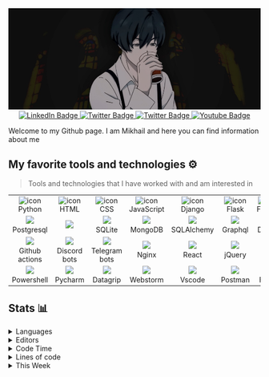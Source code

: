 <img src="img/banner.jpg"/>

<div align="center">
<a href="https://t.me/angeloffy">
    <img src="https://img.shields.io/badge/Telegram-2CA5E0?style=for-the-badge&logo=telegram&logoColor=white" alt="LinkedIn Badge"/>
</a>

<a href="mailto:angeloffy.work@gmail.com">
  <img src="https://img.shields.io/badge/Gmail-D14836?style=for-the-badge&logo=gmail&logoColor=white" alt="Twitter Badge"/>
</a>

<a href="https://discordapp.com/users/949624873649582121">
  <img src="https://img.shields.io/badge/Discord-7289DA?style=for-the-badge&logo=discord&logoColor=white" alt="Twitter Badge"/>
</a>

<a href="https://www.youtube.com/channel/UCEL3-LeG0U1_2Ji9XXcPhkQ">
  <img src="https://img.shields.io/badge/YouTube-red?style=for-the-badge&logo=youtube&logoColor=white" alt="Youtube Badge"/>
</a>
</div>

Welcome to my Github page. I am Mikhail and here you can find information about me

## My favorite tools and technologies ⚙️
> Tools and technologies that I have worked with and am interested in
<table>
  <tr>
    <td align="center" width="96">
        <img src="https://cdn.jsdelivr.net/gh/devicons/devicon@latest/icons/python/python-original.svg" alt="icon" />
      <br>Python
    </td>
    <td align="center" width="96">
        <img src="https://cdn.jsdelivr.net/gh/devicons/devicon@latest/icons/html5/html5-original.svg" alt="icon" />
      <br>HTML
    </td>
    <td align="center" width="96">
        <img src="https://cdn.jsdelivr.net/gh/devicons/devicon@latest/icons/css3/css3-original.svg" alt="icon" />
      <br>CSS
    </td>
    <td align="center" width="96">
        <img src="https://cdn.jsdelivr.net/gh/devicons/devicon@latest/icons/javascript/javascript-original.svg" alt="icon" />
      <br>JavaScript
    </td>
    <td align="center" width="96">
        <img src="https://cdn.jsdelivr.net/gh/devicons/devicon@latest/icons/django/django-plain.svg" alt="icon" />
      <br>Django
    </td>
    <td align="center" width="96">
        <img src="https://cdn.jsdelivr.net/gh/devicons/devicon@latest/icons/flask/flask-original.svg" alt="icon" />
      <br>Flask
    </td>
    <td align="center" width="96">
        <img src="https://cdn.jsdelivr.net/gh/devicons/devicon@latest/icons/fastapi/fastapi-original.svg" alt="icon" />
      <br>FastAPI
    </td>
    <td align="center" width="96">
        <img src="https://cdn.jsdelivr.net/gh/devicons/devicon@latest/icons/pytest/pytest-original.svg" alt="icon" />
      <br>PyTest
    </td>
  </tr>

  <tr>
    <td align="center" width="96">
        <img src="https://cdn.jsdelivr.net/gh/devicons/devicon@latest/icons/postgresql/postgresql-original.svg" />
      <br>Postgresql
    </td>
    <td align="center" width="96">
        <img src="https://cdn.jsdelivr.net/gh/devicons/devicon@latest/icons/mysql/mysql-plain-wordmark.svg" />
    </td>
    <td align="center" width="96">
        <img src="https://cdn.jsdelivr.net/gh/devicons/devicon@latest/icons/sqlite/sqlite-original.svg" />
      <br>SQLite
    </td>
    <td align="center" width="96">
        <img src="https://cdn.jsdelivr.net/gh/devicons/devicon@latest/icons/mongodb/mongodb-plain.svg" />
      <br>MongoDB
    </td>
    <td align="center" width="96">
        <img src="https://cdn.jsdelivr.net/gh/devicons/devicon@latest/icons/sqlalchemy/sqlalchemy-original.svg" />
      <br>SQLAlchemy
    </td>
    <td align="center" width="96">
        <img src="https://cdn.jsdelivr.net/gh/devicons/devicon@latest/icons/graphql/graphql-plain.svg" />
      <br>Graphql
    </td>
    <td align="center" width="96">
        <img src="https://cdn.jsdelivr.net/gh/devicons/devicon@latest/icons/docker/docker-original.svg" />
      <br>Docker
    </td>
    <td align="center" width="96">
        <img src="https://cdn.jsdelivr.net/gh/devicons/devicon@latest/icons/github/github-original.svg" />
      <br>Github
    </td>
   </tr>

  <tr>
    <td align="center" width="96">
        <img src="https://cdn.jsdelivr.net/gh/devicons/devicon@latest/icons/githubactions/githubactions-original.svg" />
      <br>Github actions
    </td>
    <td align="center" width="96">
        <img src="https://guide.disnake.dev/public/disnake-logo.png" />
      <br>Discord bots
    </td>
    <td align="center" width="96">
        <img src="https://upload.wikimedia.org/wikipedia/commons/thumb/8/83/Telegram_2019_Logo.svg/1200px-Telegram_2019_Logo.svg.png" />
      <br>Telegram bots
    </td>
    <td align="center" width="96">
        <img src="https://cdn.jsdelivr.net/gh/devicons/devicon@latest/icons/nginx/nginx-original.svg" />
      <br>Nginx
    </td>
    <td align="center" width="96">
        <img src="https://cdn.jsdelivr.net/gh/devicons/devicon@latest/icons/react/react-original.svg" />
      <br>React
    </td>
    <td align="center" width="96">
        <img src="https://cdn.jsdelivr.net/gh/devicons/devicon@latest/icons/jquery/jquery-original.svg" />
      <br>jQuery
    </td>
    <td align="center" width="96">
        <img src="https://cdn.jsdelivr.net/gh/devicons/devicon@latest/icons/lua/lua-original.svg" />
      <br>Lua
    </td>
    <td align="center" width="96">
        <img src="https://cdn.jsdelivr.net/gh/devicons/devicon@latest/icons/bash/bash-original.svg" />
      <br>Bash
    </td>

  <tr>
    <td align="center" width="96">
        <img src="https://cdn.jsdelivr.net/gh/devicons/devicon@latest/icons/powershell/powershell-original.svg" />
      <br>Powershell
    </td>
    <td align="center" width="96">
        <img src="https://cdn.jsdelivr.net/gh/devicons/devicon@latest/icons/pycharm/pycharm-original.svg" />
      <br>Pycharm
    </td>
    <td align="center" width="96">
        <img src="https://cdn.jsdelivr.net/gh/devicons/devicon@latest/icons/datagrip/datagrip-original.svg" />
      <br>Datagrip
    </td>
    <td align="center" width="96">
        <img src="https://cdn.jsdelivr.net/gh/devicons/devicon@latest/icons/webstorm/webstorm-original.svg" />
      <br>Webstorm
    </td>
    <td align="center" width="96">
        <img src="https://cdn.jsdelivr.net/gh/devicons/devicon@latest/icons/vscode/vscode-original.svg" />
      <br>Vscode
    </td>
    <td align="center" width="96">
        <img src="https://cdn.jsdelivr.net/gh/devicons/devicon@latest/icons/postman/postman-original.svg" />
      <br>Postman
    </td>
    <td align="center" width="96">
        <img src="https://cdn.jsdelivr.net/gh/devicons/devicon@latest/icons/figma/figma-original.svg" />
      <br>Figma
    </td>
    <td align="center" width="96">
        <img src="https://cdn.jsdelivr.net/gh/devicons/devicon@latest/icons/photoshop/photoshop-original.svg" />
      <br>Photoshop
    </td>
</table>

## Stats 📊

<details>
<summary>Languages</summary>
<a href="https://wakatime.com"><img src="https://wakatime.com/share/@7738f985-0b67-4fce-919d-18e74cb68d90/4872c713-4fae-4f4b-8430-55c5fb56dc0d.png" /></a>
</details>

<details>
<summary>Editors</summary>
<a href="https://wakatime.com"><img src="https://wakatime.com/share/@7738f985-0b67-4fce-919d-18e74cb68d90/0a60633d-8574-4239-aa37-7d577b86a7e4.png" /></a>
</details>

<details>
<summary>Code Time</summary>
<img src="http://img.shields.io/badge/Code%20Time-500%20hrs%205%20mins-blue">
</details>

<details>
<summary>Lines of code</summary>
<img src="https://img.shields.io/badge/Lines-85.5%20thousand%20lines%20of%20code-blue">
</details>

<details>
<summary>This Week</summary>
<!--START_SECTION:waka-->
📊 **This Week I Spent My Time On** 

```text
🕑︎ Time Zone: Europe/Moscow

💬 Programming Languages: 
Python                   2 hrs 51 mins       ████████████████████████░   97.59 % 
TOML                     2 mins              ░░░░░░░░░░░░░░░░░░░░░░░░░   01.43 % 
Text                     1 min               ░░░░░░░░░░░░░░░░░░░░░░░░░   00.68 % 
GitIgnore file           0 secs              ░░░░░░░░░░░░░░░░░░░░░░░░░   00.20 % 
Other                    0 secs              ░░░░░░░░░░░░░░░░░░░░░░░░░   00.05 % 

🔥 Editors: 
PyCharm                  1 hr 58 mins        █████████████████░░░░░░░░   67.68 % 
VS Code                  56 mins             ████████░░░░░░░░░░░░░░░░░   32.32 % 
```


<!--END_SECTION:waka-->
</details>
